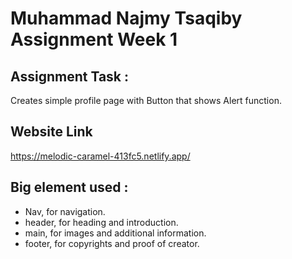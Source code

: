 # Muhammad Najmy Tsaqiby Assignment Week 1

## Assignment Task :

Creates simple profile page with Button that shows Alert function.

## Website Link

https://melodic-caramel-413fc5.netlify.app/

## Big element used :

- Nav, for navigation.
- header, for heading and introduction.
- main, for images and additional information.
- footer, for copyrights and proof of creator.
